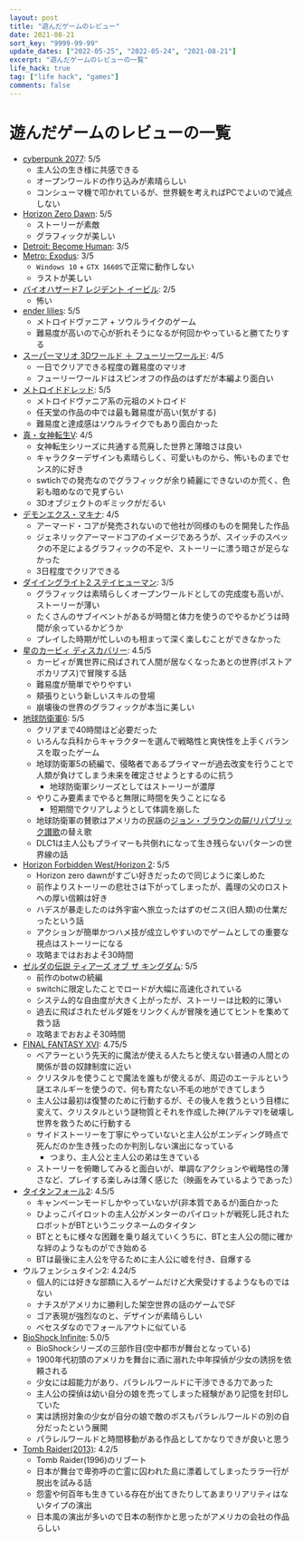 ```yaml
---
layout: post
title: "遊んだゲームのレビュー"
date: 2021-08-21
sort_key: "9999-99-99"
update_dates: ["2022-05-25", "2022-05-24", "2021-08-21"]
excerpt: "遊んだゲームのレビューの一覧"
life_hack: true
tag: ["life hack", "games"]
comments: false
---
```


# 遊んだゲームのレビューの一覧
 - [cyberpunk 2077](https://www.cyberpunk.net/jp/ja/): 5/5
   - 主人公の生き様に共感できる
   - オープンワールドの作り込みが素晴らしい
   - コンシューマ機で叩かれているが、世界観を考えればPCでよいので減点しない
 - [Horizon Zero Dawn](https://ja.wikipedia.org/wiki/Horizon_Zero_Dawn): 5/5
   - ストーリーが素敵
   - グラフィックが美しい
 - [Detroit: Become Human](https://ja.wikipedia.org/wiki/%E3%83%87%E3%83%88%E3%83%AD%E3%82%A4%E3%83%88_%E3%83%93%E3%82%AB%E3%83%A0_%E3%83%92%E3%83%A5%E3%83%BC%E3%83%9E%E3%83%B3): 3/5
 - [Metro: Exodus](https://ja.wikipedia.org/wiki/%E3%83%A1%E3%83%88%E3%83%AD_%E3%82%A8%E3%82%AF%E3%82%BD%E3%83%80%E3%82%B9): 3/5
   - `Windows 10` + `GTX 1660S`で正常に動作しない
   - ラストが美しい
 - [バイオハザード7 レジデント イービル](https://ja.wikipedia.org/wiki/%E3%83%90%E3%82%A4%E3%82%AA%E3%83%8F%E3%82%B6%E3%83%BC%E3%83%897_%E3%83%AC%E3%82%B8%E3%83%87%E3%83%B3%E3%83%88_%E3%82%A4%E3%83%BC%E3%83%93%E3%83%AB): 2/5
   - 怖い
 - [ender lilies](https://www.metacritic.com/game/pc/ender-lilies-quietus-of-the-knights): 5/5
   - メトロイドヴァニア + ソウルライクのゲーム
   - 難易度が高いので心が折れそうになるが何回かやっていると勝てたりする
 - [スーパーマリオ 3Dワールド ＋ フューリーワールド](https://www.metacritic.com/game/switch/super-mario-3d-world-+-bowsers-fury): 4/5
   - 一日でクリアできる程度の難易度のマリオ
   - フューリーワールドはスピンオフの作品のはずだが本編より面白い
 - [メトロイドドレッド](https://www.metacritic.com/game/switch/metroid-dread): 5/5
   - メトロイドヴァニア系の元祖のメトロイド
   - 任天堂の作品の中では最も難易度が高い(気がする)
   - 難易度と達成感はソウルライクでもあり面白かった
 - [真・女神転生V](https://www.metacritic.com/game/switch/shin-megami-tensei-v): 4/5
   - 女神転生シリーズに共通する荒廃した世界と薄暗さは良い
   - キャラクターデザインも素晴らしく、可愛いものから、怖いものまでセンス的に好き
   - swtichでの発売なのでグラフィックが余り綺麗にできないのか荒く、色彩も暗めなので見ずらい
   - 3Dオブジェクトのギミックがだるい
 - [デモンエクス・マキナ](https://dxm.marv.jp/): 4/5
   - アーマード・コアが発売されないので他社が同様のものを開発した作品
   - ジェネリックアーマードコアのイメージであろうが、スイッチのスペックの不足によるグラフィックの不足や、ストーリーに漂う暗さが足らなかった
   - 3日程度でクリアできる
 - [ダイイングライト2 ステイヒューマン](https://jp.ign.com/dying-light-2/57531/review/dying-light-2-stay-human): 3/5
   - グラフィックは素晴らしくオープンワールドとしての完成度も高いが、ストーリーが薄い
   - たくさんのサブイベントがあるが時間と体力を使うのでやるかどうは時間が余っているかどうか
   - プレイした時期が忙しいのも相まって深く楽しむことができなかった
 - [星のカービィ ディスカバリー](https://jp.ign.com/kirby-and-the-forgotten-land/58696/review/3d): 4.5/5
   - カービィが異世界に飛ばされて人間が居なくなったあとの世界(ポストアポカリプス)で冒険する話
   - 難易度が簡単でやりやすい
   - 頬張りという新しいスキルの登場
   - 崩壊後の世界のグラフィックが本当に美しい
 - [地球防衛軍6](https://www.d3p.co.jp/edf6/): 5/5
   - クリアまで40時間ほど必要だった
   - いろんな兵科からキャラクターを選んで戦略性と爽快性を上手くバランスを取ったゲーム
   - 地球防衛軍5の続編で、侵略者であるプライマーが過去改変を行うことで人類が負けてしまう未来を確定させようとするのに抗う
     - 地球防衛軍シリーズとしてはストーリーが濃厚
   - やりこみ要素までやると無限に時間を失うことになる
     - 短期間でクリアしようとして体調を崩した
   - 地球防衛軍の賛歌はアメリカの民謡の[ジョン・ブラウンの屍/リパブリック讃歌](https://www.worldfolksong.com/songbook/usa/john-browns-body.html)の替え歌
   - DLC1は主人公もプライマーも共倒れになって生き残らないパターンの世界線の話
 - [Horizon Forbidden West/Horizon 2](https://jp.ign.com/horizon-forbidden-west/57935/review/horizon-forbidden-west): 5/5
   - Horizon zero dawnがすごい好きだったので同じように楽しめた
   - 前作よりストーリーの悲壮さは下がってしまったが、義理の父のロストへの厚い信頼は好き
   - ハデスが暴走したのは外宇宙へ旅立ったはずのゼニス(旧人類)の仕業だったという話
   - アクションが簡単かつハメ技が成立しやすいのでゲームとしての重要な視点はストーリーになる
   - 攻略まではおおよそ30時間
 - [ゼルダの伝説 ティアーズ オブ ザ キングダム](https://www.nintendo.co.jp/zelda/totk/index.html): 5/5
   - 前作のbotwの続編
   - switchに限定したことでロードが大幅に高速化されている
   - システム的な自由度が大きく上がったが、ストーリーは比較的に薄い
   - 過去に飛ばされたゼルダ姫をリンクくんが冒険を通じてヒントを集めて救う話
   - 攻略までおおよそ30時間
 - [FINAL FANTASY XVI](https://automaton-media.com/articles/impressionjp/20230705-254629/): 4.75/5
   - ベアラーという先天的に魔法が使える人たちと使えない普通の人間との関係が昔の奴隷制度に近い
   - クリスタルを使うことで魔法を誰もが使えるが、周辺のエーテルという謎エネルギーを使うので、何も育たない不毛の地ができてしまう
   - 主人公は最初は復讐のために行動するが、その後人を救うという目標に変えて、クリスタルという謎物質とそれを作成した神(アルテマ)を破壊し世界を救うために行動する
   - サイドストーリーを丁寧にやっていないと主人公がエンディング時点で死んだのか生き残ったのか判別しない演出になっている
     - つまり、主人公と主人公の弟は生きている
   - ストーリーを俯瞰してみると面白いが、単調なアクションや戦略性の薄さなど、プレイする楽しみは薄く感じた（映画をみているようであった）  
 - [タイタンフォール2](https://www.famitsu.com/games/t/33584/reviews/): 4.5/5
   - キャンペーンモードしかやっていないが(非本質であるが)面白かった
   - ひよっこパイロットの主人公がメンターのパイロットが戦死し託されたロボットがBTというニックネームのタイタン
   - BTとともに様々な困難を乗り越えていくうちに、BTと主人公の間に確かな絆のようなものができ始める
   - BTは最後に主人公を守るために主人公に嘘を付き、自爆する
 - ウルフェンシュタイン2: 4.24/5
   - 個人的には好きな部類に入るゲームだけど大衆受けするようなものではない
   - ナチスがアメリカに勝利した架空世界の話のゲームでSF
   - ゴア表現が強烈なのと、デザインが素晴らしい
   - ベセスダなのでフォールアウトに似ている
 - [BioShock Infinite](https://w.atwiki.jp/bioshocki/pages/20.html): 5.0/5
   - BioShockシリーズの三部作目(空中都市が舞台となっている)
   - 1900年代初頭のアメリカを舞台に酒に溺れた中年探偵が少女の誘拐を依頼される
   - 少女には超能力があり、パラレルワールドに干渉できる力であった
   - 主人公の探偵は幼い自分の娘を売ってしまった経験があり記憶を封印していた
   - 実は誘拐対象の少女が自分の娘で敵のボスもパラレルワールドの別の自分だったという展開
   - パラレルワールドと時間移動がある作品としてかなりできが良いと思う 
 - [Tomb Raider(2013)](https://en.wikipedia.org/wiki/Tomb_Raider_(2013_video_game)): 4.2/5
   - Tomb Raider(1996)のリブート
   - 日本が舞台で卑弥呼の亡霊に囚われた島に漂着してしまったララ一行が脱出を試みる話
   - 怨霊や何百年も生きている存在が出てきたりしてあまりリアリティはないタイプの演出
   - 日本風の演出が多いので日本の制作かと思ったがアメリカの会社の作品らしい
